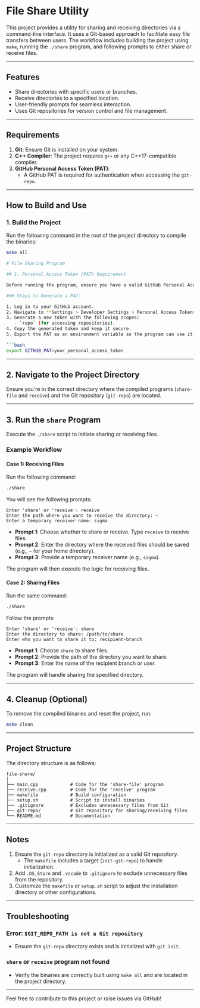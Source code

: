 # File Share Utility

This project provides a utility for sharing and receiving directories via a command-line interface. It uses a Git-based approach to facilitate easy file transfers between users. The workflow includes building the project using `make`, running the `./share` program, and following prompts to either share or receive files.

---

## Features
- Share directories with specific users or branches.
- Receive directories to a specified location.
- User-friendly prompts for seamless interaction.
- Uses Git repositories for version control and file management.

---

## Requirements
1. **Git**: Ensure Git is installed on your system.
2. **C++ Compiler**: The project requires `g++` or any C++17-compatible compiler.
3. **GitHub Personal Access Token (PAT)**:
   - A GitHub PAT is required for authentication when accessing the `git-repo`.
   

---

## How to Build and Use

### 1. Build the Project
Run the following command in the root of the project directory to compile the binaries:

```bash
make all

# File Sharing Program

## 1. Personal Access Token (PAT) Requirement

Before running the program, ensure you have a valid GitHub Personal Access Token (PAT). This token is required to authenticate with the git-repo.

### Steps to Generate a PAT:

1. Log in to your GitHub account.
2. Navigate to **Settings > Developer Settings > Personal Access Tokens**.
3. Generate a new token with the following scopes:
   - `repo` (for accessing repositories).
4. Copy the generated token and keep it secure.
5. Export the PAT as an environment variable so the program can use it:

```bash
export GITHUB_PAT=your_personal_access_token
```

---

## 2. Navigate to the Project Directory
Ensure you're in the correct directory where the compiled programs (`share-file` and `receive`) and the Git repository (`git-repo`) are located.

---

## 3. Run the `share` Program
Execute the `./share` script to initiate sharing or receiving files.

### Example Workflow

#### Case 1: Receiving Files
Run the following command:

```bash
./share
```

You will see the following prompts:

```plaintext
Enter 'share' or 'receive': receive
Enter the path where you want to receive the directory: ~
Enter a temporary receiver name: sigma
```

- **Prompt 1**: Choose whether to share or receive. Type `receive` to receive files.
- **Prompt 2**: Enter the directory where the received files should be saved (e.g., `~` for your home directory).
- **Prompt 3**: Provide a temporary receiver name (e.g., `sigma`).

The program will then execute the logic for receiving files.

#### Case 2: Sharing Files
Run the same command:

```bash
./share
```

Follow the prompts:

```plaintext
Enter 'share' or 'receive': share
Enter the directory to share: /path/to/share
Enter who you want to share it to: recipient-branch
```

- **Prompt 1**: Choose `share` to share files.
- **Prompt 2**: Provide the path of the directory you want to share.
- **Prompt 3**: Enter the name of the recipient branch or user.

The program will handle sharing the specified directory.

---

## 4. Cleanup (Optional)
To remove the compiled binaries and reset the project, run:

```bash
make clean
```

---

## Project Structure
The directory structure is as follows:

```plaintext
file-share/
│
├── main.cpp            # Code for the 'share-file' program
├── receive.cpp         # Code for the 'receive' program
├── makefile            # Build configuration
├── setup.sh            # Script to install binaries
├── .gitignore          # Excludes unnecessary files from Git
├── git-repo/           # Git repository for sharing/receiving files
└── README.md           # Documentation
```

---

## Notes
1. Ensure the `git-repo` directory is initialized as a valid Git repository.
   - The `makefile` includes a target (`init-git-repo`) to handle initialization.
2. Add `.DS_Store` and `.vscode` to `.gitignore` to exclude unnecessary files from the repository.
3. Customize the `makefile` or `setup.sh` script to adjust the installation directory or other configurations.

---

## Troubleshooting

### Error: `$GIT_REPO_PATH is not a Git repository`
- Ensure the `git-repo` directory exists and is initialized with `git init`.

### `share` or `receive` program not found
- Verify the binaries are correctly built using `make all` and are located in the project directory.

---

Feel free to contribute to this project or raise issues via GitHub!

